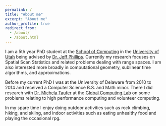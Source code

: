 ```yaml
---
permalink: /
title: "About me"
excerpt: "About me"
author_profile: true
redirect_from: 
  - /about/
  - /about.html
---
```


I am a 5th year PhD student at the [School of Computing](http://www.cs.utah.edu/) in the [University of Utah](https://www.utah.edu/) being advised by [Dr. Jeff Phillips](http://www.cs.utah.edu/~jeffp/). Currently my research focuses on Spatial Scan Statistics and related problems dealing with range spaces. I am also interested more broadly in computational geometry, sublinear time algorithms, and approximations.

Before my current PhD I was at the University of Delaware from 2010 to 2014 and received a Computer Science B.S. and Math minor. There I did research with [Dr. Michela Taufer](https://www.eecs.utk.edu/people/faculty/dr-michela-taufer/) at the [Global Computing Lab](https://globalcomputing.group/about.html) on some problems relating to high performance computing and volunteer computing.

In my spare time I enjoy doing outdoor activities such as rock climbing, hiking, and skiing, and indoor activities such as eating unhealthy food and playing the occasional rpg.

